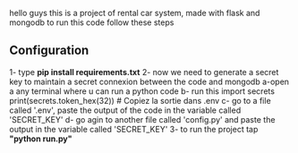 hello guys 
this is a project of rental car system, made with flask and mongodb
to run this code follow these steps

## Configuration
1- type **pip install requirements.txt**
2- now we need to generate a secret key to maintain a secret connexion between the code and mongodb
    a-open a any terminal where u can run a python code 
    b- run this 
        import secrets
        print(secrets.token_hex(32))  # Copiez la sortie dans .env
    c- go to a file called '.env', paste the output of the code in the variable called 'SECRET_KEY'
    d- go agin to another file called 'config.py' and paste the output in the variable called 'SECRET_KEY'
3- to run the project tap **"python run.py"**
